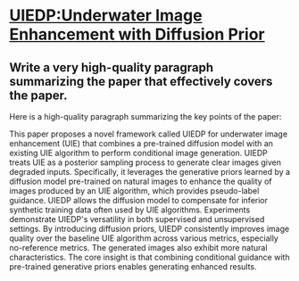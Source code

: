 # [UIEDP:Underwater Image Enhancement with Diffusion Prior](https://arxiv.org/abs/2312.06240)

## Write a very high-quality paragraph summarizing the paper that effectively covers the paper.

 Here is a high-quality paragraph summarizing the key points of the paper:

This paper proposes a novel framework called UIEDP for underwater image enhancement (UIE) that combines a pre-trained diffusion model with an existing UIE algorithm to perform conditional image generation. UIEDP treats UIE as a posterior sampling process to generate clear images given degraded inputs. Specifically, it leverages the generative priors learned by a diffusion model pre-trained on natural images to enhance the quality of images produced by an UIE algorithm, which provides pseudo-label guidance. UIEDP allows the diffusion model to compensate for inferior synthetic training data often used by UIE algorithms. Experiments demonstrate UIEDP's versatility in both supervised and unsupervised settings. By introducing diffusion priors, UIEDP consistently improves image quality over the baseline UIE algorithm across various metrics, especially no-reference metrics. The generated images also exhibit more natural characteristics. The core insight is that combining conditional guidance with pre-trained generative priors enables generating enhanced results.
